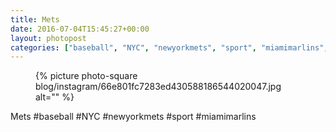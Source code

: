 ```yaml
---
title: Mets
date: 2016-07-04T15:45:27+00:00
layout: photopost
categories: ["baseball", "NYC", "newyorkmets", "sport", "miamimarlins", "photos", "instagram"]
---
```


<figure class="photo photo--square">
  {% picture photo-square blog/instagram/66e801fc7283ed430588186544020047.jpg alt="" %}
</figure>

Mets
#baseball #NYC #newyorkmets #sport #miamimarlins
